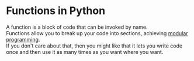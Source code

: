 # Functions in Python
A function is a block of code that can be invoked by name. <br />
Functions allow you to break up your code into sections, achieving [modular programming](https://en.wikipedia.org/wiki/Modular_programming). <br />
If you don't care about that, then you might like that it lets you write code once and then use it as many times as you want where you want.

